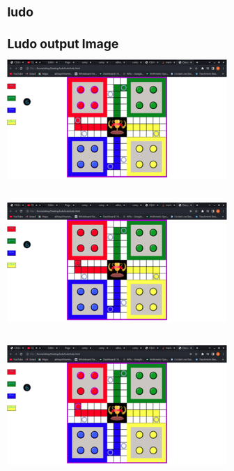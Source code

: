 # ludo
 
<p align="center">
<h1> Ludo output Image</h1>
  
  <img src="gallery/1.png" width="1050"   title="website img"><br><br><br><br>
    <img src="gallery/2.png" width="1050"   title="website img"><br><br><br><br>
   <img src="gallery/3.png" width="1050"   title="website img">

    
</p>
